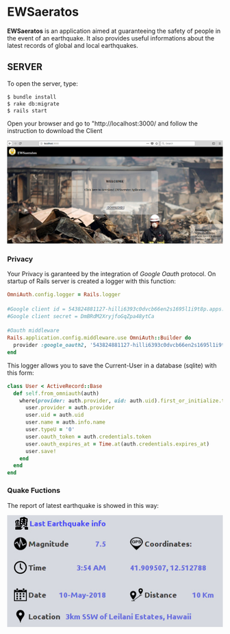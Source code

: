 # EWSaeratos

**EWSaeratos** is an application aimed at guaranteeing the safety of people in the event of an earthquake.
It also provides useful informations about the latest records of global and local earthquakes.

## SERVER

To open the server, type: 

```
$ bundle install  
$ rake db:migrate  
$ rails start
```
Open your browser and go to "http://localhost:3000/ and follow the instruction to download the Client

![GitHub Logo](homePage.png)



### Privacy ###
Your Privacy is garanteed by the integration of *Google Oauth* protocol.
On startup of Rails server is created a logger with this function:

```Ruby
OmniAuth.config.logger = Rails.logger

#Google client id = 543824881127-hilli6393c0dvcb66en2s1695l1i9t8p.apps.googleusercontent.com
#Google client secret = DmBRdM2XryjfoGqZpa48ytCa

#Oauth middleware
Rails.application.config.middleware.use OmniAuth::Builder do
  provider :google_oauth2, '543824881127-hilli6393c0dvcb66en2s1695l1i9t8p.apps.googleusercontent.com', 'DmBRdM2XryjfoGqZpa48ytCa',      access_type: 'online', prompt: ''
end
```
This logger allows you to save the Current-User in a database (sqlite) with this form:

```Ruby
class User < ActiveRecord::Base
  def self.from_omniauth(auth)
    where(provider: auth.provider, uid: auth.uid).first_or_initialize.tap do |user|
      user.provider = auth.provider
      user.uid = auth.uid
      user.name = auth.info.name
      user.typeU = '0'                                                  #this is type camp: 1=stardard 2=premium User
      user.oauth_token = auth.credentials.token
      user.oauth_expires_at = Time.at(auth.credentials.expires_at)
      user.save!
    end
  end
end
```

### Quake Fuctions ###
The report of latest earthquake is showed in this way:

![GitHub Logo](quakeReport.jpg)
